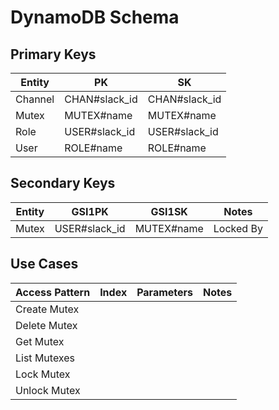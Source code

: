# DynamoDB Schema

## Primary Keys

| Entity  | PK            | SK            |
|---------|---------------|---------------|
| Channel | CHAN#slack_id | CHAN#slack_id |
| Mutex   | MUTEX#name    | MUTEX#name    |
| Role    | USER#slack_id | USER#slack_id |
| User    | ROLE#name     | ROLE#name     |

## Secondary Keys

| Entity  | GSI1PK        | GSI1SK     | Notes     |
|---------|---------------|------------|-----------|
| Mutex   | USER#slack_id | MUTEX#name | Locked By |

## Use Cases

| Access Pattern | Index | Parameters | Notes   |
|----------------|--------|-----------|---------|
| Create Mutex   |        |           |         |
| Delete Mutex   |        |           |         |
| Get Mutex      |        |           |         |
| List Mutexes   |        |           |         |
| Lock Mutex     |        |           |         |
| Unlock Mutex   |        |           |         |

